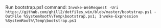 Run bootstrap.ps1 command:
```Invoke-WebRequest -Uri https://github.com/ghill2/dotfiles_win/blob/master/bootstrap.ps1 -OutFile %SystemRoot%\Temp\bootstrap.ps1; Invoke-Expression %SystemRoot%\Temp\bootstrap.ps1```